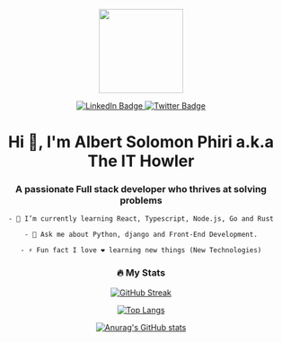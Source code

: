 <!--![masterHead](https://mir-s3-cdn-cf.behance.net/project_modules/fs/54b6c068097599.5b50bca476b9b.gif)-->

<div align="center">

<img width="150" src="https://media.tenor.com/lNtmoshuUI8AAAAi/bahroo-hacker.gif"/></div>

<div id="badges" align="center">
  <a href="https://www.linkedin.com/in/albert-solomon-122766170?lipi=urn%3Ali%3Apage%3Ad_flagship3_profile_view_base_contact_details%3Bu8Rm1kX8TXuD1kPdRU%2FOAA%3D%3D">
    <img src="https://img.shields.io/badge/LinkedIn-blue?style=for-the-badge&logo=linkedin&logoColor=white" alt="LinkedIn Badge"/>
  </a>
  <!--
  <a href="your-youtube-URL">
    <img src="https://img.shields.io/badge/YouTube-red?style=for-the-badge&logo=youtube&logoColor=white" alt="Youtube Badge"/>
  </a> -->
  <a href="https://twitter.com/theTechHowler">
    <img src="https://img.shields.io/badge/Twitter-blue?style=for-the-badge&logo=twitter&logoColor=white" alt="Twitter Badge"/>
  </a>
</div>
<div align="center">
    <img src="https://komarev.com/ghpvc/?username=AlbertSolomon&style=flat-square&color=orange" alt=""/>
</div>


<h1 align="center">Hi 👋, I'm Albert Solomon Phiri a.k.a The IT Howler</h1>


<h3 align="center">A passionate Full stack developer who thrives at solving problems</h3>

<!--<img align="right" alt="programming-gif" width="400" src="https://media1.giphy.com/media/HscDLzkO8EOTmgkhQP/giphy.gif?cid=ecf05e47mc8a4x9bon80ri3xiebrtoov7e9yedyrp9xv77mc&rid=giphy.gif&ct=g" />-->

<div align="center">

    - 🌱 I’m currently learning React, Typescript, Node.js, Go and Rust

    - 💬 Ask me about Python, django and Front-End Development.

    - ⚡ Fun fact I love ❤️ learning new things (New Technologies)

</div>


<!--[![Twitter URL](https://img.shields.io/twitter/url/https/twitter.com/bukotsunikki.svg?style=social&label=theITHowler)](https://twitter.com/theTechHowler)-->

<h3 align="center"> 🔥 My Stats </h3>


<div align="center">

[![GitHub Streak](http://github-readme-streak-stats.herokuapp.com?user=AlbertSolomon&theme=dark&background=000000)](https://git.io/streak-stats)

[![Top Langs](https://github-readme-stats.vercel.app/api/top-langs/?username=AlbertSolomon&layout=compact&theme=vision-friendly-dark)](https://github.com/anuraghazra/github-readme-stats)

[![Anurag's GitHub stats](https://github-readme-stats.vercel.app/api?username=AlbertSolomon&layout=compact&theme=vision-friendly-dark)](https://github.com/anuraghazra/github-readme-stats)
</div>

